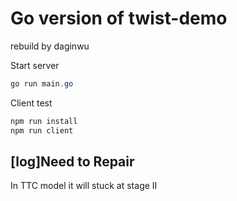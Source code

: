 # Go version of twist-demo

rebuild by daginwu

Start server

```powershell
go run main.go
```

Client test

```powershell
npm run install
npm run client
```

## [log]Need to Repair

In TTC model it will stuck at stage II